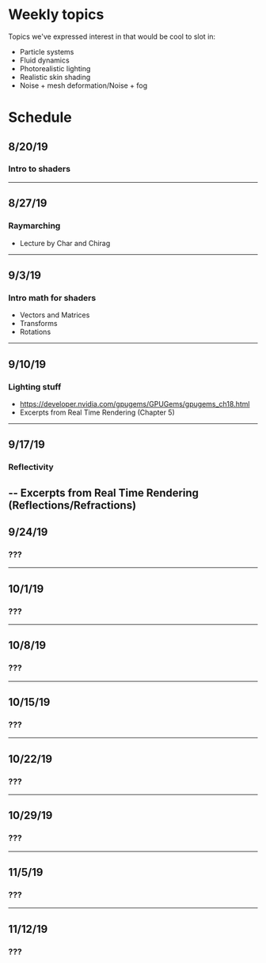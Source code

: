 # Weekly topics

Topics we've expressed interest in that would be cool to slot in:
* Particle systems
* Fluid dynamics
* Photorealistic lighting
* Realistic skin shading
* Noise + mesh deformation/Noise + fog

# Schedule
## 8/20/19
### Intro to shaders
---
## 8/27/19
### Raymarching
- Lecture by Char and Chirag
---
## 9/3/19
### Intro math for shaders
- Vectors and Matrices
- Transforms
- Rotations
---
### 
## 9/10/19
### Lighting stuff
- https://developer.nvidia.com/gpugems/GPUGems/gpugems_ch18.html
- Excerpts from Real Time Rendering (Chapter 5)
---
## 9/17/19
### Reflectivity
-- Excerpts from Real Time Rendering (Reflections/Refractions)
---
## 9/24/19
### ???
---
## 10/1/19
### ???
---
## 10/8/19
### ???
---
## 10/15/19
### ???
---
## 10/22/19
### ???
---
## 10/29/19
### ???
---
## 11/5/19
### ???
---
## 11/12/19
### ???


